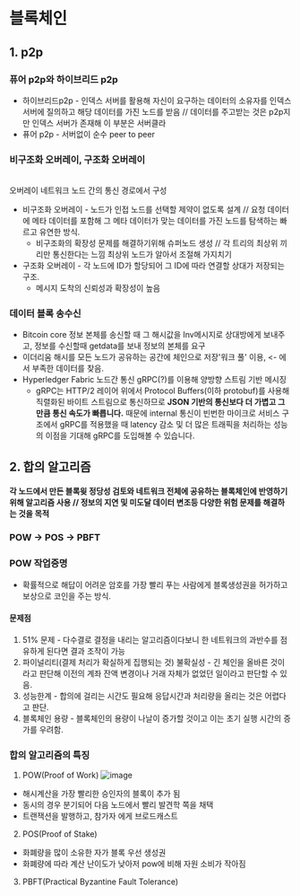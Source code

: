 # 블록체인

## 1. p2p

### 퓨어 p2p와 하이브리드 p2p

* 하이브리드p2p - 인덱스 서버를 활용해 자신이 요구하는 데이터의 소유자를 인덱스 서버에 질의하고 해당 데이터를 가진 노드를 받음 // 데이터를 주고받는 것은 p2p지만 인덱스 서버가 존재해 이 부분은 서버클라
* 퓨어 p2p - 서버없이 순수 peer to peer 

### 비구조화 오버레이, 구조화 오버레이
<br>
오버레이 네트워크 노드 간의 통신 경로에서 구성

* 비구조화 오버레이 - 노드가 인접 노드를 선택할 제약이 없도록 설계 // 요청 데이터에 메타 데이터를 포함해 그 메타 데이터가 맞는 데이터를 가진 노드를 탐색하는 빠르고 유연한 방식.
  * 비구조화의 확장성 문제를 해결하기위해 슈퍼노드 생성 // 각 트리의 최상위 끼리만 통신한다는 느낌 최상위 노드가 알아서 조절해 가지치기
* 구조화 오버레이 - 각 노드에 ID가 할당되어 그 ID에 따라 연결할 상대가 저장되는 구조.
  * 메시지 도착의 신뢰성과 확장성이 높음
  
### 데이터 블록 송수신
* Bitcoin core 정보 본체를 송신할 때 그 해시값을 Inv메시지로 상대방에게 보내주고, 정보를 수신할때 getdata를 보내 정보의 본체를 요구
* 이더리움 해시를 모든 노드가 공유하는 공간에 체인으로 저장'워크 풀' 이용, <- 에서 부족한 데이터를 찾음.
* Hyperledger Fabric 노드간 통신 gRPC(?)를 이용해 양방향 스트림 기반 메시징
  * gRPC는 HTTP/2 레이어 위에서 Protocol Buffers(이하 protobuf)를 사용해 직렬화된 바이트 스트림으로 통신하므로 **JSON 기반의 통신보다 더 가볍고 그만큼 통신 속도가 빠릅니다.** 때문에 internal 통신이 빈번한 마이크로 서비스 구조에서 gRPC를 적용했을 때 latency 감소 및 더 많은 트래픽을 처리하는 성능의 이점을 기대해 gRPC를 도입해볼 수 있습니다.
  
## 2. 합의 알고리즘
#### 각 노드에서 만든 블록읮 정당성 검토와 네트워크 전체에 공유하는 블록체인에 반영하기 위해 알고리즘 사용 // 정보의 지연 및 미도달 데이터 변조등 다양한 위험 문제를 해결하는 것을 목적 
### POW -> POS -> PBFT

### POW 작업증명
* 확률적으로 해답이 어려운 암호를 가장 빨리 푸는 사람에게 블록생성권을 허가하고 보상으로 코인을 주는 방식.
#### 문제점
1. 51% 문제 - 다수결로 결정을 내리는 알고리즘이다보니 한 네트워크의 과반수를 점유하게 된다면 결과 조작이 가능
2. 파이널리티(결제 처리가 확실하게 집행되는 것) 불확실성 - 긴 체인을 올바른 것이라고 판단해 이전의 계좌 잔액 변경이나 거래 자체가 없었던 일이라고 판단할 수 있음.
3. 성능한계 - 합의에 걸리는 시간도 필요해 응답시간과 처리량을 올리는 것은 어렵다고 판단.
4. 블록체인 용량 - 블록체인의 용량이 나날이 증가할 것이고 이는 초기 실행 시간의 증가를 우려함.


### 합의 알고리즘의 특징
1. POW(Proof of Work)
![image](https://user-images.githubusercontent.com/50629716/86690358-d01a9900-c042-11ea-9eb4-16108afa8155.png)
* 해시계산을 가장 빨리한 승인자의 블록이 추가 됨
* 동시의 경우 분기되어 다음 노드에서 빨리 발견학 쪽을 채택
* 트랜잭션을 발행하고, 참가자 에게 브로드캐스트

2. POS(Proof of Stake)
* 화폐량을 많이 소유한 자가 블록 우선 생성권
* 화폐량에 따라 계산 난이도가 낮아저 pow에 비해 자원 소비가 작아짐

3. PBFT(Practical Byzantine Fault Tolerance)
